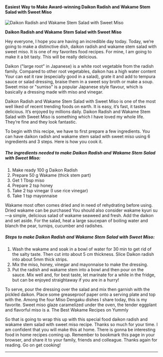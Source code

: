             

#### Easiest Way to Make Award-winning Daikon Radish and Wakame Stem Salad with Sweet Miso

![Daikon Radish and Wakame Stem Salad with Sweet Miso](https://img-global.cpcdn.com/recipes/2448343_4b73db3c727752e4/751x532cq70/daikon-radish-and-wakame-stem-salad-with-sweet-miso-recipe-main-photo.jpg)

**Daikon Radish and Wakame Stem Salad with Sweet Miso**

Hey everyone, I hope you are having an incredible day today. Today, we’re going to make a distinctive dish, daikon radish and wakame stem salad with sweet miso. It is one of my favorites food recipes. For mine, I am going to make it a bit tasty. This will be really delicious.

Daikon ("large root" in Japanese) is a white root vegetable from the radish family. Compared to other root vegetables, daikon has a high water content Your can eat it raw (especially good in a salad), grate it and add to tempura sauce or salad dressing, braise them in a sweet soy broth or make a soup. Sweet miso or "sumiso" is a popular Japanese style flavour, which is basically a dressing made with miso and vinegar.

Daikon Radish and Wakame Stem Salad with Sweet Miso is one of the most well liked of recent trending foods on earth. It is easy, it’s fast, it tastes delicious. It’s enjoyed by millions daily. Daikon Radish and Wakame Stem Salad with Sweet Miso is something which I have loved my whole life. They’re fine and they look fantastic.

To begin with this recipe, we have to first prepare a few ingredients. You can have daikon radish and wakame stem salad with sweet miso using 6 ingredients and 3 steps. Here is how you cook it.

##### The ingredients needed to make Daikon Radish and Wakame Stem Salad with Sweet Miso:

1.  Make ready 100 g Daikon Radish
2.  Prepare 50 g Wakame (thick stem part)
3.  Get 1 Tbsp miso
4.  Prepare 2 tsp honey
5.  Take 2 tsp vinegar (I use rice vinegar)
6.  Take 1 tsp mayonnaise

Wakame most often comes dried and in need of rehydrating before using. Dried wakame can be purchased You should also consider wakame kyuri su—a simple, delicious salad of wakame seaweed and fresh. Add the daikon and set aside. For the salad, heat a large saucepan of boiling water and blanch the pear, turnips, cucumber and radishes.

##### Steps to make Daikon Radish and Wakame Stem Salad with Sweet Miso:

1.  Wash the wakame and soak in a bowl of water for 30 min to get rid of the salty taste. Then cut into about 5 cm thickness. Slice Daikon radish into about 5mm thick strips.
2.  Mix the miso, honey, vinegar and mayonnaise to make the dressing.
3.  Put the radish and wakame stem into a bowl and then pour on the sauce. Mix well and, for best taste, let marinate for a while in the fridge, but can be enjoyed straightaway if you are in a hurry!

To serve, pour the dressing over the salad and mix then garnish with the pickled daikon. Place some greaseproof paper onto a serving plate and top with the. Among the four Miso Dengaku dishes I share today, this is my favorite. Sweet miso glaze caramelized under the oven, the tender eggplant and flavorful miso is a. The Best Wakame Recipes on Yummly

So that is going to wrap this up with this special food daikon radish and wakame stem salad with sweet miso recipe. Thanks so much for your time. I am confident that you will make this at home. There is gonna be interesting food in home recipes coming up. Remember to bookmark this page in your browser, and share it to your family, friends and colleague. Thanks again for reading. Go on get cooking!

* * *